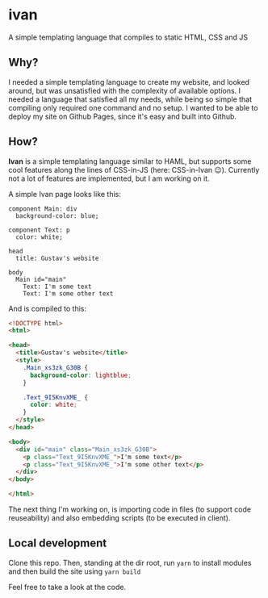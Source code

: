 # ivan

A simple templating language that compiles to static HTML, CSS and JS

## Why?

I needed a simple templating language to create my website, and looked around, but was unsatisfied with the complexity of available options. I needed a language that satisfied all my needs, while being so simple that compiling only required one command and no setup. I wanted to be able to deploy my site on Github Pages, since it's easy and built into Github.

## How?

**Ivan** is a simple templating language similar to HAML, but supports some cool features along the lines of CSS-in-JS (here: CSS-in-Ivan 😉). Currently not a lot of features are implemented, but I am working on it.

A simple Ivan page looks like this:

```
component Main: div
  background-color: blue;

component Text: p
  color: white;

head
  title: Gustav's website

body
  Main id="main"
    Text: I'm some text
    Text: I'm some other text
```

And is compiled to this:

```html
<!DOCTYPE html>
<html>

<head>
  <title>Gustav's website</title>
  <style>
    .Main_xs3zk_G30B {
      background-color: lightblue;
    }

    .Text_9I5KnvXME_ {
      color: white;
    }
  </style>
</head>

<body>
  <div id="main" class="Main_xs3zk_G30B">
    <p class="Text_9I5KnvXME_">I'm some text</p>
    <p class="Text_9I5KnvXME_">I'm some other text</p>
  </div>
</body>

</html>
```

The next thing I'm working on, is importing code in files (to support code reuseability) and also embedding scripts (to be executed in client).

## Local development

Clone this repo. Then, standing at the dir root, run `yarn` to install modules and then build the site using `yarn build`

Feel free to take a look at the code.
